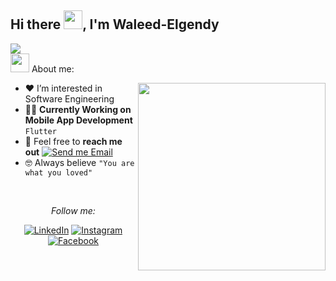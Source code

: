 <h2> Hi there  <picture><img src = "https://github.com/waleed-elgendy/images/blob/main/Hi.gif?raw=true" width = 30px></picture>, I'm Waleed-Elgendy

</h2>

<img src="https://user-images.githubusercontent.com/73097560/115834477-dbab4500-a447-11eb-908a-139a6edaec5c.gif">

<div align="left">
 <picture><img src = "https://github.com/7oSkaaa/7oSkaaa/blob/main/Images/about_me.gif?raw=true" width = 30px></picture> About me:

<picture> <img align="right" src="https://github.com/waleed-elgendy/images/blob/main/animation_500_kxa883sd.gif?raw=true" width = 300px></picture>

-  ❤ I’m interested in Software Engineering 
- :technologist: **Currently Working on Mobile App Development** `Flutter`
- :email: Feel free to **reach me out** [![Send me Email](https://img.shields.io/static/v1?label=email&amp;message=Gmail&amp;color=EA4335&amp;style=flat-square)](mailto:waleedelgendy3@gmail.com)
- :nerd_face: Always believe `"You are what you loved"`

<br>
</div>
<div align="center">
  
<i>Follow me:</i><br>

<a href="https://www.linkedin.com/in/waleed-elgendy-92536a207/" target="_blank"><img src="https://img.shields.io/badge/LinkedIn-%230077B5.svg?&style=flat-square&logo=linkedin&logoColor=white" alt="LinkedIn"></a>
<a href="https://www.instagram.com/w.elgendy.07/" target="_blank"><img src="https://img.shields.io/badge/Instagram-%23E4405F.svg?&style=flat-square&logo=instagram&logoColor=white" alt="Instagram"></a>
<a href="https://web.facebook.com/walid.elgendy.507" target="_blank"><img src="https://img.shields.io/badge/Facebook-%231877F2.svg?&style=flat-square&logo=facebook&logoColor=white" alt="Facebook"></a>
</div>




